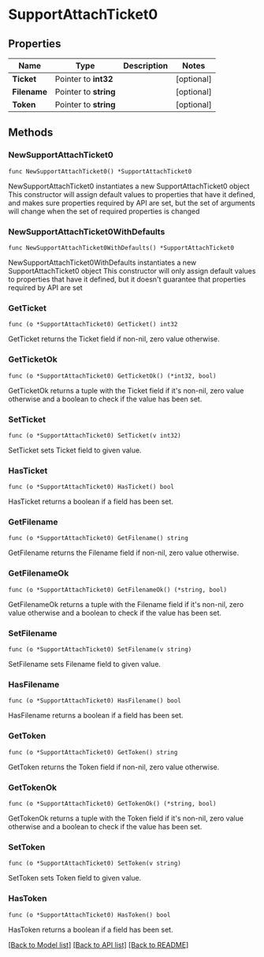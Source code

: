 # SupportAttachTicket0

## Properties

Name | Type | Description | Notes
------------ | ------------- | ------------- | -------------
**Ticket** | Pointer to **int32** |  | [optional] 
**Filename** | Pointer to **string** |  | [optional] 
**Token** | Pointer to **string** |  | [optional] 

## Methods

### NewSupportAttachTicket0

`func NewSupportAttachTicket0() *SupportAttachTicket0`

NewSupportAttachTicket0 instantiates a new SupportAttachTicket0 object
This constructor will assign default values to properties that have it defined,
and makes sure properties required by API are set, but the set of arguments
will change when the set of required properties is changed

### NewSupportAttachTicket0WithDefaults

`func NewSupportAttachTicket0WithDefaults() *SupportAttachTicket0`

NewSupportAttachTicket0WithDefaults instantiates a new SupportAttachTicket0 object
This constructor will only assign default values to properties that have it defined,
but it doesn't guarantee that properties required by API are set

### GetTicket

`func (o *SupportAttachTicket0) GetTicket() int32`

GetTicket returns the Ticket field if non-nil, zero value otherwise.

### GetTicketOk

`func (o *SupportAttachTicket0) GetTicketOk() (*int32, bool)`

GetTicketOk returns a tuple with the Ticket field if it's non-nil, zero value otherwise
and a boolean to check if the value has been set.

### SetTicket

`func (o *SupportAttachTicket0) SetTicket(v int32)`

SetTicket sets Ticket field to given value.

### HasTicket

`func (o *SupportAttachTicket0) HasTicket() bool`

HasTicket returns a boolean if a field has been set.

### GetFilename

`func (o *SupportAttachTicket0) GetFilename() string`

GetFilename returns the Filename field if non-nil, zero value otherwise.

### GetFilenameOk

`func (o *SupportAttachTicket0) GetFilenameOk() (*string, bool)`

GetFilenameOk returns a tuple with the Filename field if it's non-nil, zero value otherwise
and a boolean to check if the value has been set.

### SetFilename

`func (o *SupportAttachTicket0) SetFilename(v string)`

SetFilename sets Filename field to given value.

### HasFilename

`func (o *SupportAttachTicket0) HasFilename() bool`

HasFilename returns a boolean if a field has been set.

### GetToken

`func (o *SupportAttachTicket0) GetToken() string`

GetToken returns the Token field if non-nil, zero value otherwise.

### GetTokenOk

`func (o *SupportAttachTicket0) GetTokenOk() (*string, bool)`

GetTokenOk returns a tuple with the Token field if it's non-nil, zero value otherwise
and a boolean to check if the value has been set.

### SetToken

`func (o *SupportAttachTicket0) SetToken(v string)`

SetToken sets Token field to given value.

### HasToken

`func (o *SupportAttachTicket0) HasToken() bool`

HasToken returns a boolean if a field has been set.


[[Back to Model list]](../README.md#documentation-for-models) [[Back to API list]](../README.md#documentation-for-api-endpoints) [[Back to README]](../README.md)


